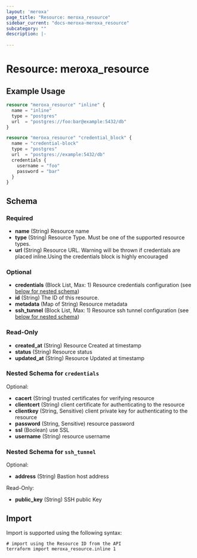 ```yaml
---
layout: 'meroxa'
page_title: "Resource: meroxa_resource"
sidebar_current: "docs-meroxa-meroxa_resource"
subcategory: ""
description: |-
  
---
```


# Resource: meroxa_resource


## Example Usage
```terraform
resource "meroxa_resource" "inline" {
  name = "inline"
  type = "postgres"
  url  = "postgres://foo:bar@example:5432/db"
}

resource "meroxa_resource" "credential_block" {
  name = "credential-block"
  type = "postgres"
  url  = "postgres://example:5432/db"
  credentials {
    username = "foo"
    password = "bar"
  }
}
```

<!-- schema generated by tfplugindocs -->
## Schema

### Required

- **name** (String) Resource name
- **type** (String) Resource Type. Must be one of the supported resource types.
- **url** (String) Resource URL. Warning will be thrown if credentials are placed inline.Using the credentials block is highly encouraged

### Optional

- **credentials** (Block List, Max: 1) Resource credentials configuration (see [below for nested schema](#nestedblock--credentials))
- **id** (String) The ID of this resource.
- **metadata** (Map of String) Resource metadata
- **ssh_tunnel** (Block List, Max: 1) Resource ssh tunnel configuration (see [below for nested schema](#nestedblock--ssh_tunnel))

### Read-Only

- **created_at** (String) Resource Created at timestamp
- **status** (String) Resource status
- **updated_at** (String) Resource Updated at timestamp

<a id="nestedblock--credentials"></a>
### Nested Schema for `credentials`

Optional:

- **cacert** (String) trusted certificates for verifying resource
- **clientcert** (String) client certificate for authenticating to the resource
- **clientkey** (String, Sensitive) client private key for authenticating to the resource
- **password** (String, Sensitive) resource password
- **ssl** (Boolean) use SSL
- **username** (String) resource username


<a id="nestedblock--ssh_tunnel"></a>
### Nested Schema for `ssh_tunnel`

Optional:

- **address** (String) Bastion host address

Read-Only:

- **public_key** (String) SSH public Key

## Import
Import is supported using the following syntax:
```shell
# import using the Resource ID from the API
terraform import meroxa_resource.inline 1
```
